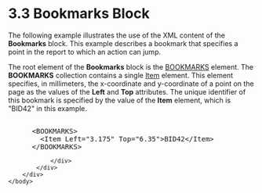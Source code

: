 <html dir="LTR" xmlns:mshelp="http://msdn.microsoft.com/mshelp" xmlns:ddue="http://ddue.schemas.microsoft.com/authoring/2003/5" xmlns:xlink="http://www.w3.org/1999/xlink" xmlns:tool="http://www.microsoft.com/tooltip">
    <head>
        <meta http-equiv="Content-Type" content="text/html; CHARSET=utf-8"></meta>
        <meta name="save" content="history"></meta>
        <title>3.3 Bookmarks Block</title>
        <xml>
            <mshelp:toctitle title="3.3 Bookmarks Block"></mshelp:toctitle>
            <mshelp:rltitle title="[MS-RGDI]: Bookmarks Block"></mshelp:rltitle>
            <mshelp:keyword index="A" term="b57a0dec-187a-44d2-b9b7-a0352faafea2"></mshelp:keyword>
            <mshelp:attr name="DCSext.ContentType" value="open specification"></mshelp:attr>
            <mshelp:attr name="AssetID" value="b57a0dec-187a-44d2-b9b7-a0352faafea2"></mshelp:attr>
            <mshelp:attr name="TopicType" value="kbRef"></mshelp:attr>
            <mshelp:attr name="DCSext.Title" value="[MS-RGDI]: Bookmarks Block" />
        </xml>
    </head>
    <body>
        <div id="header">
            <h1 class="heading">3.3 Bookmarks Block</h1>
        </div>
        <div id="mainSection">
            <div id="mainBody">
                <div id="allHistory" class="saveHistory"></div>
                <div id="sectionSection0" class="section" name="collapseableSection">
                    

<p>The following example illustrates the use of the XML content
of the <b>Bookmarks</b> block. This example describes a bookmark that specifies
a point in the report to which an action can jump.</p>

<p>The root element of the <b>Bookmarks</b> block is the <a href="0ad5154a-e8ed-4fa4-a6d2-100313b0086b.html">BOOKMARKS</a> element. The <b>BOOKMARKS</b>
collection contains a single <a href="d9e55a22-e349-488d-b9f2-5656a8e2daea.html">Item</a>
element. This element specifies, in millimeters, the x-coordinate and
y-coordinate of a point on the page as the values of the <b>Left</b> and <b>Top</b>
attributes. The unique identifier of this bookmark is specified by the value of
the <b>Item</b> element, which is &quot;BID42&quot; in this example.</p>

<dl>
<dd>
<div><pre>  
 &lt;BOOKMARKS&gt;
   &lt;Item Left=&quot;3.175&quot; Top=&quot;6.35&quot;&gt;BID42&lt;/Item&gt;
 &lt;/BOOKMARKS&gt;
</pre></div>
</dd></dl>


                </div>
            </div>
        </div>
    </body>
</html>